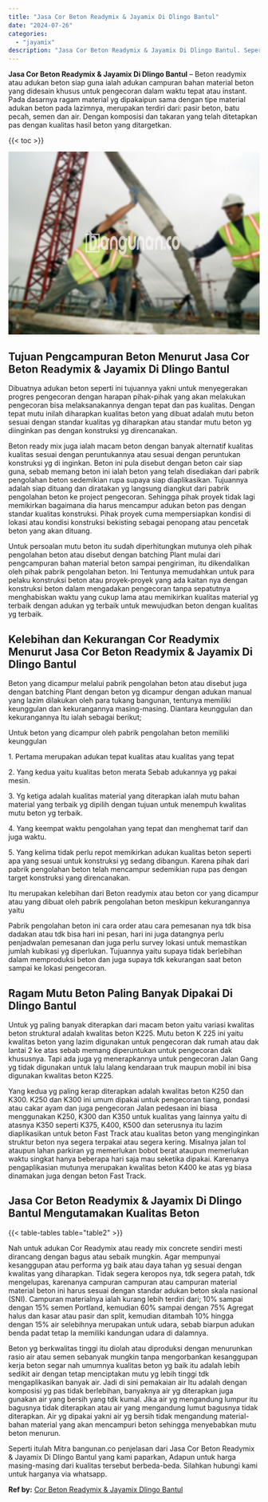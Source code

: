 ```yaml
---
title: "Jasa Cor Beton Readymix & Jayamix Di Dlingo Bantul"
date: "2024-07-26"
categories: 
  - "jayamix"
description: "Jasa Cor Beton Readymix & Jayamix Di Dlingo Bantul. Seperti itulah Mitra bangunan.co penjelasan dari Jasa Cor Beton Readymix & Jayamix Di Dlingo Bantul yang..."
---
```


**Jasa Cor Beton Readymix & Jayamix Di Dlingo Bantul** – Beton readymix atau adukan beton siap guna ialah adukan campuran bahan material beton yang didesain khusus untuk pengecoran dalam waktu tepat atau instant. Pada dasarnya ragam material yg dipakaipun sama dengan tipe material adukan beton pada lazimnya, merupakan terdiri dari: pasir beton, batu pecah, semen dan air. Dengan komposisi dan takaran yang telah ditetapkan pas dengan kualitas hasil beton yang ditargetkan.

{{< toc >}}

![Jasa Cor Beton Readymix & Jayamix Di Dlingo Bantul](/images/jasa-cor-readymix-26.png)

## Tujuan Pengcampuran Beton Menurut Jasa Cor Beton Readymix & Jayamix Di Dlingo Bantul

Dibuatnya adukan beton seperti ini tujuannya yakni untuk menyegerakan progres pengecoran dengan harapan pihak-pihak yang akan melakukan pengecoran bisa melaksanakannya dengan tepat dan pas kualitas. Dengan tepat mutu inilah diharapkan kualitas beton yang dibuat adalah mutu beton sesuai dengan standar kualitas yg diharapkan atau standar mutu beton yg diinginkan pas dengan konstruksi yg direncanakan.

Beton ready mix juga ialah macam beton dengan banyak alternatif kualitas kualitas sesuai dengan peruntukannya atau sesuai dengan peruntukan konstruksi yg di inginkan. Beton ini pula disebut dengan beton cair siap guna, sebab memang beton ini ialah beton yang telah disediakan dari pabrik pengolahan beton sedemikian rupa supaya siap diaplikasikan. Tujuannya adalah siap dituang dan diratakan yg langsung diangkut dari pabrik pengolahan beton ke project pengecoran. Sehingga pihak proyek tidak lagi memikirkan bagaimana dia harus mencampur adukan beton pas dengan standar kualitas konstruksi. Pihak proyek cuma mempersiapkan kondisi di lokasi atau kondisi konstruksi bekisting sebagai penopang atau pencetak beton yang akan dituang.

Untuk persoalan mutu beton itu sudah diperhitungkan mutunya oleh pihak pengolahan beton atau disebut dengan batching Plant mulai dari pengcampuran bahan material beton sampai pengiriman, itu dikendalikan oleh pihak pabrik pengolahan beton. Ini Tentunya memudahkan untuk para pelaku konstruksi beton atau proyek-proyek yang ada kaitan nya dengan konstruksi beton dalam mengadakan pengecoran tanpa sepatutnya menghabiskan waktu yang cukup lama atau memikirkan kualitas material yg terbaik dengan adukan yg terbaik untuk mewujudkan beton dengan kualitas yg terbaik.

## Kelebihan dan Kekurangan Cor Readymix Menurut Jasa Cor Beton Readymix & Jayamix Di Dlingo Bantul

Beton yang dicampur melalui pabrik pengolahan beton atau disebut juga dengan batching Plant dengan beton yg dicampur dengan adukan manual yang lazim dilakukan oleh para tukang bangunan, tentunya memiliki keunggulan dan kekurangannya masing-masing. Diantara keunggulan dan kekurangannya Itu ialah sebagai berikut;

Untuk beton yang dicampur oleh pabrik pengolahan beton memiliki keunggulan

1\. Pertama merupakan adukan tepat kualitas atau kualitas yang tepat

2\. Yang kedua yaitu kualitas beton merata Sebab adukannya yg pakai mesin.

3\. Yg ketiga adalah kualitas material yang diterapkan ialah mutu bahan material yang terbaik yg dipilih dengan tujuan untuk menempuh kwalitas mutu beton yg terbaik.

4\. Yang keempat waktu pengolahan yang tepat dan menghemat tarif dan juga waktu.

5\. Yang kelima tidak perlu repot memikirkan adukan kualitas beton seperti apa yang sesuai untuk konstruksi yg sedang dibangun. Karena pihak dari pabrik pengolahan beton telah mencampur sedemikian rupa pas dengan target konstruksi yang direncanakan.

Itu merupakan kelebihan dari Beton readymix atau beton cor yang dicampur atau yang dibuat oleh pabrik pengolahan beton meskipun kekurangannya yaitu

Pabrik pengolahan beton ini cara order atau cara pemesanan nya tdk bisa dadakan atau tdk bisa hari ini pesan, hari ini juga datangnya perlu penjadwalan pemesanan dan juga perlu survey lokasi untuk memastikan jumlah kubikasi yg diperlukan. Tujuannya yaitu supaya tidak berlebihan dalam memproduksi beton dan juga supaya tdk kekurangan saat beton sampai ke lokasi pengecoran.

## Ragam Mutu Beton Paling Banyak Dipakai Di Dlingo Bantul

Untuk yg paling banyak diterapkan dari macam beton yaitu variasi kwalitas beton struktural adalah kwalitas beton K225. Mutu beton K 225 ini yaitu kwalitas beton yang lazim digunakan untuk pengecoran dak rumah atau dak lantai 2 ke atas sebab memang diperuntukan untuk pengecoran dak khususnya. Tapi ada juga yg menerapkannya untuk pengecoran Jalan Gang yg tidak digunakan untuk lalu lalang kendaraan truk maupun mobil ini bisa digunakan kwalitas beton K225.

Yang kedua yg paling kerap diterapkan adalah kwalitas beton K250 dan K300. K250 dan K300 ini umum dipakai untuk pengecoran tiang, pondasi atau cakar ayam dan juga pengecoran Jalan pedesaan ini biasa menggunakan K250, K300 dan K350 untuk kualitas yang lainnya yaitu di atasnya K350 seperti K375, K400, K500 dan seterusnya itu lazim diaplikasikan untuk beton Fast Track atau kualitas beton yang menginginkan struktur beton nya segera terpakai atau segera kering. Misalnya jalan tol ataupun lahan parkiran yg memerlukan bobot berat ataupun memerlukan waktu singkat hanya beberapa hari saja mau seketika dipakai. Karenanya pengaplikasian mutunya merupakan kwalitas beton K400 ke atas yg biasa dinamakan juga dengan beton Fast Track.

## Jasa Cor Beton Readymix & Jayamix Di Dlingo Bantul Mengutamakan Kualitas Beton

{{< table-tables table="table2" >}}

Nah untuk adukan Cor Readymix atau ready mix concrete sendiri mesti dirancang dengan bagus atau sebaik mungkin. Agar mempunyai kesanggupan atau performa yg baik atau daya tahan yg sesuai dengan kwalitas yang diharapkan. Tidak segera keropos nya, tdk segera patah, tdk mengelupas, karenanya campuran campuran atau campuran material material beton ini harus sesuai dengan standar adukan beton skala nasional (SNI). Campuran materialnya ialah kurang lebih terdiri dari; 10% sampai dengan 15% semen Portland, kemudian 60% sampai dengan 75% Agregat halus dan kasar atau pasir dan split, kemudian ditambah 10% hingga dengan 15% air selebihnya merupakan untuk udara, sebab biarpun adukan benda padat tetap Ia memiliki kandungan udara di dalamnya.

Beton yg berkwalitas tinggi itu diolah atau diproduksi dengan menurunkan rasio air atau semen sebanyak mungkin tanpa mengorbankan kesanggupan kerja beton segar nah umumnya kualitas beton yg baik itu adalah lebih sedikit air dengan tetap menciptakan mutu yg lebih tinggi tdk mengaplikasikan banyak air. Jadi di sini pemakaian air Itu adalah dengan komposisi yg pas tidak berlebihan, banyaknya air yg diterapkan juga gunakan air yang bersih yang tdk kumal. Jika air yg mengandung lumpur itu bagusnya tidak diterapkan atau air yang mengandung lumut bagusnya tidak diterapkan. Air yg dipakai yakni air yg bersih tidak mengandung material-bahan material yang akan mencampuri beton sehingga menyebabkan mutu beton menurun.

Seperti itulah Mitra bangunan.co penjelasan dari Jasa Cor Beton Readymix & Jayamix Di Dlingo Bantul yang kami paparkan, Adapun untuk harga masing-masing dari kualitas tersebut berbeda-beda. Silahkan hubungi kami untuk harganya via whatsapp.

**Ref by:** [Cor Beton Readymix & Jayamix Dlingo Bantul](https://id.wikipedia.org/wiki/Cor)

